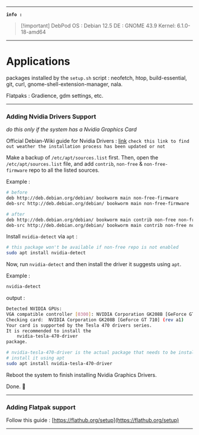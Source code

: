 
***

**`info :`**

> [!important] DebPod 
OS : Debian 12.5
DE : GNOME 43.9
Kernel: 6.1.0-18-amd64

***
# Applications

packages installed by the `setup.sh` script :
neofetch, htop, build-essential, git, curl, gnome-shell-extension-manager, nala.

Flatpaks : Gradience, gdm settings, etc.

***

### Adding Nvidia Drivers Support
*do this only if the system has a Nvidia Graphics Card*

Official Debian-Wiki guide for Nvidia Drivers : [link](https://wiki.debian.org/NvidiaGraphicsDrivers)
`check this link to find out weather the installation process has been updated or not`

Make a backup of `/etc/apt/sources.list` first. Then, open the `/etc/apt/sources.list` file, and add `contrib`, `non-free` & `non-free-firmware` repo to all the listed sources.

Example :
```bash
# before
deb http://deb.debian.org/debian/ bookworm main non-free-firmware
deb-src http://deb.debian.org/debian/ bookworm main non-free-firmware

# after
deb http://deb.debian.org/debian/ bookworm main contrib non-free non-free-firmware
deb-src http://deb.debian.org/debian/ bookworm main contrib non-free non-free-firmware
```

Install `nvidia-detect` via `apt` :
```bash
# this package won't be available if non-free repo is not enabled
sudo apt install nvidia-detect
```

Now, run `nvidia-detect` and then install the driver it suggests using `apt`.

Example :

```bash
nvidia-detect
```
output :
```bash
Detected NVIDIA GPUs:
VGA compatible controller [0300]: NVIDIA Corporation GK208B [GeForce GT 710] [10de:128b] (rev a1)
Checking card:  NVIDIA Corporation GK208B [GeForce GT 710] (rev a1)
Your card is supported by the Tesla 470 drivers series.
It is recommended to install the
    nvidia-tesla-470-driver
package.
```

```bash
# nvidia-tesla-470-driver is the actual package that needs to be installed
# install it using apt
sudo apt install nvidia-tesla-470-driver
```

Reboot the system to finish installing Nvidia Graphics Drivers.

Done. 👾

***

### Adding Flatpak support

Follow this guide : [https://flathub.org/setup](https://flathub.org/setup)

***
